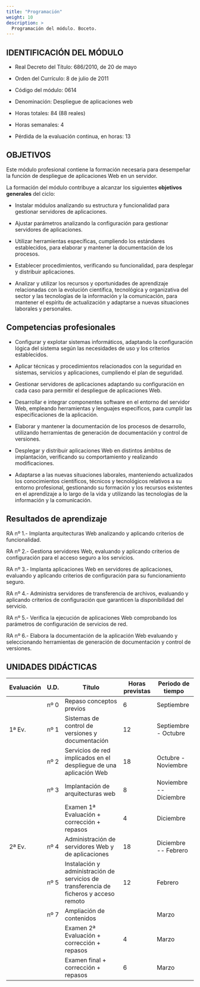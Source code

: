 ```yaml
---
title: "Programación"
weight: 10
description: >
  Programación del módulo. Boceto.
---
```




## IDENTIFICACIÓN DEL MÓDULO

-   Real Decreto del Título: 686/2010, de 20 de mayo

-   Orden del Currículo: 8 de julio de 2011

-   Código del módulo: 0614

-   Denominación: Despliegue de aplicaciones web

-   Horas totales: 84 (88 reales)

-   Horas semanales: 4

-   Pérdida de la evaluación continua, en horas: 13


## OBJETIVOS 

Este módulo profesional contiene la formación necesaria para desempeñar
la función de despliegue de aplicaciones Web en un servidor.

La formación del módulo contribuye a alcanzar los siguientes **objetivos
generales** del ciclo:

* Instalar módulos analizando su estructura y funcionalidad para
gestionar servidores de aplicaciones.

* Ajustar parámetros analizando la configuración para gestionar
servidores de aplicaciones.

* Utilizar herramientas específicas, cumpliendo los estándares
establecidos, para elaborar y mantener la documentación de los procesos.

* Establecer procedimientos, verificando su funcionalidad, para
desplegar y distribuir aplicaciones.

* Analizar y utilizar los recursos y oportunidades de aprendizaje
relacionadas con la evolución científica, tecnológica y organizativa del
sector y las tecnologías de la información y la comunicación, para
mantener el espíritu de actualización y adaptarse a nuevas situaciones
laborales y personales.

## Competencias profesionales

* Configurar y explotar sistemas informáticos, adaptando la
configuración lógica del sistema según las necesidades de uso y los
criterios establecidos.

* Aplicar técnicas y procedimientos relacionados con la seguridad en
sistemas, servicios y aplicaciones, cumpliendo el plan de seguridad.

* Gestionar servidores de aplicaciones adaptando su configuración en
cada caso para permitir el despliegue de aplicaciones Web.

* Desarrollar e integrar componentes software en el entorno del
servidor Web, empleando herramientas y lenguajes específicos, para
cumplir las especificaciones de la aplicación.

* Elaborar y mantener la documentación de los procesos de desarrollo,
utilizando herramientas de generación de documentación y control de
versiones.

* Desplegar y distribuir aplicaciones Web en distintos ámbitos de
implantación, verificando su comportamiento y realizando modificaciones.

* Adaptarse a las nuevas situaciones laborales, manteniendo
actualizados los conocimientos científicos, técnicos y tecnológicos
relativos a su entorno profesional, gestionando su formación y los
recursos existentes en el aprendizaje a lo largo de la vida y utilizando
las tecnologías de la información y la comunicación.

## Resultados de aprendizaje

RA nº 1.- Implanta arquitecturas Web analizando y aplicando criterios de
funcionalidad.

RA nº 2.- Gestiona servidores Web, evaluando y aplicando criterios de
configuración para el acceso seguro a los servicios.

RA nº 3.- Implanta aplicaciones Web en servidores de aplicaciones,
evaluando y aplicando criterios de configuración para su funcionamiento
seguro.

RA nº 4.- Administra servidores de transferencia de archivos, evaluando
y aplicando criterios de configuración que garanticen la disponibilidad
del servicio.

RA nº 5.- Verifica la ejecución de aplicaciones Web comprobando los
parámetros de configuración de servicios de red.

RA nº 6.- Elabora la documentación de la aplicación Web evaluando y
seleccionando herramientas de generación de documentación y control de
versiones.



## UNIDADES DIDÁCTICAS



|Evaluación                     |U.D.     |Título                                                                   |Horas previstas   |Periodo de tiempo|
|------------------------------|--------|----------------------------------------------------------------------------------------|-----------------|----|
|                              |  nº 0  |  Repaso conceptos previos                                                           |   6      |   Septiembre|
|  1ª Ev.                      |   nº 1 |    Sistemas de control de versiones y documentación                                  |     12 |              Septiembre - Octubre|
|                              | nº 2   | Servicios de red implicados en el despliegue de una aplicación Web |                     18| Octubre - Noviembre|
|  |  nº 3    |Implantación de arquitecturas web|8 |Noviembre -- Diciembre|
|   |         |                           Examen 1ª Evaluación + corrección + repasos|                                         4|            Diciembre|
|  2ª Ev.     |                nº 4  | Administración de servidores Web y de aplicaciones| 18   |             Diciembre -- Febrero|
|            |                  nº 5 | Instalación y administración de servicios de transferencia de ficheros y acceso remoto|  12|       Febrero|
|         |nº 7 |   Ampliación de contenidos    ||Marzo|                                                                               
| | |Examen 2ª Evaluación + corrección + repasos                                   |        4 |Marzo |
| | |Examen final + corrección + repasos                                                   |   6 |                Marzo|




